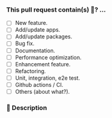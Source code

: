 ### This pull request contain(s) 🤔? ...

- [ ] New feature.
- [ ] Add/update apps.
- [ ] Add/update packages.
- [ ] Bug fix.
- [ ] Documentation.
- [ ] Performance optimization.
- [ ] Enhancement feature.
- [ ] Refactoring.
- [ ] Unit, integration, e2e test.
- [ ] Github actions / CI.
- [ ] Others (about what?).

### 📝 Description
